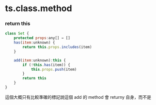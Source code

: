 # ts.class.method



### return this

```js
class Set {
    protected props:any[] = []
    has(item:unknown) {
        return this.props.includes(item)
    }

    add(item:unknown):this {
        if (!this.has(item)) {
            this.props.push(item)
        }
        return this
    }
}

```

這個大概只有比較準確的標記說這個 add 的 method 會 returny 自身，而不是